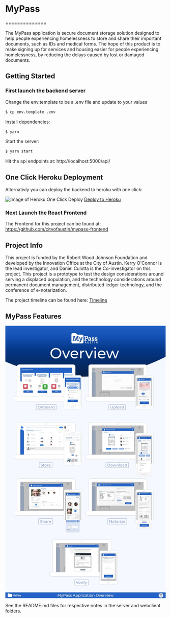 # MyPass

==============

The MyPass application is secure document storage solution designed to help people experiencing homelessness to store and share their important documents, such as IDs and medical forms. The hope of this product is to make signing up for services and housing easier for people experiencing homelessness, by reducing the delays caused by lost or damaged documents.

## Getting Started

### First launch the backend server

Change the env.template to be a .env file and update to your values

```bash
$ cp env.template .env
```

Install dependencies:

```bash
$ yarn
```

Start the server:

```bash
$ yarn start
```

Hit the api endpoints at: http://localhost:5000/api/

## One Click Heroku Deployment

Alternativly you can deploy the backend to heroku with one click:

![Image of Heroku One Click Deploy](https://www.herokucdn.com/deploy/button.svg)
[Deploy to Heroku](https://www.heroku.com/deploy/?template=https://github.com/cityofaustin/mypass/tree/main)

### Next Launch the React Frontend

The Frontend for this project can be found at: https://github.com/cityofaustin/mypass-frontend

## Project Info

This project is funded by the Robert Wood Johnson Foundation and developed by the Innovation Office at the City of Austin. Kerry O'Connor is the lead investigator, and Daniel Culotta is the Co-investigator on this project. This project is a prototype to test the design considerations around serving a displaced population, and the technology considerations around permanent document management, distributed ledger technology, and the conference of e-notarization.

The project timeline can be found here: [Timeline](https://docs.google.com/spreadsheets/d/1kMICJU_4RQoiki9yyuenM59W-u7ECp5vaF7qTbelfvQ/edit?usp=sharing)

## MyPass Features

<img src="/docs/MyPassOverview.png" align="middle" width="900" >

See the README.md files for respective notes in the server and webclient folders.

